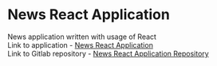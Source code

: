 # News React Application

News application written with usage of React  
Link to application - [News React Application](https://valerykameko.gitlab.io/news-react-application/)  
Link to Gitlab repository - [News React Application Repository](https://gitlab.com/ValeryKameko/news-react-application/)  
